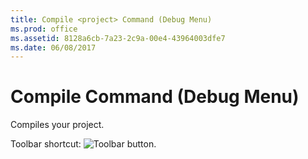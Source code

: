 ```yaml
---
title: Compile <project> Command (Debug Menu)
ms.prod: office
ms.assetid: 8128a6cb-7a23-2c9a-00e4-43964003dfe7
ms.date: 06/08/2017
---
```



# Compile <project> Command (Debug Menu)

Compiles your project.

Toolbar shortcut: 
![Toolbar button](images/tbr_comp_ZA01201690.gif).

